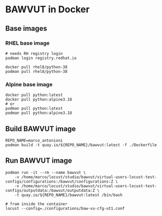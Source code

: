
# BAWVUT in Docker

## Base images

### RHEL base image
```
# needs RH registry login
podman login registry.redhat.io

docker pull rhel8/python-38
podman pull rhel8/python-38
```

### Alpine base image
```
docker pull python:latest
docker pull python:alpine3.18
# or
podman pull python:latest
podman pull python:alpine3.18
```

## Build BAWVUT image
```
REPO_NAME=marco_antonioni
podman build -t quay.io/${REPO_NAME}/bawvut:latest -f ./Dockerfile
```

## Run BAWVUT image
```
podman run -it --rm --name bawvut \
    -v /home/marco/locust/studio/bawvut/virtual-users-locust-test-configs/configurations:/bawvut/configurations:Z \
    -v /home/marco/locust/studio/bawvut/virtual-users-locust-test-configs/outputdata:/bawvut/outputdata:Z \
    -t quay.io/${REPO_NAME}/bawvut:latest /bin/bash

# from inside the container
locust --config=./configurations/baw-vu-cfg-ut1.conf
```
